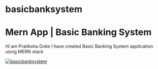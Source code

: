 # basicbanksystem
# Mern App | Basic Banking System

Hi am Pratiksha Doke
I have created Basic Banking System application using MERN stack 

[![basicbanksystem](https://img.youtube.com/vi/1LBGdbHfSt8/0.jpg)](https://www.youtube.com/watch?v=1LBGdbHfSt8)

